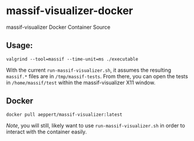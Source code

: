 # massif-visualizer-docker
massif-visualizer Docker Container Source

## Usage:

`valgrind --tool=massif --time-unit=ms ./executable`

With the current `run-massif-visualizer.sh`, it assumes the resulting `massif.*` files are in `/tmp/massif-tests`. From there, you can open the tests in `/home/massif/test` within the massif-visualizer X11 window.

## Docker

`docker pull aeppert/massif-visualizer:latest`

*Note*, you will still, likely want to use `run-massif-visualizer.sh` in order to interact with the container easily.
